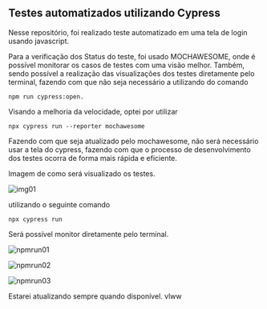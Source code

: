## Testes automatizados utilizando Cypress

Nesse repositório, foi realizado teste automatizado em uma tela de login usando javascript.


Para a verificação dos Status do teste, foi usado MOCHAWESOME, onde é possível monitorar os casos de testes com uma visão melhor.
Também, sendo possível a realização das visualizações dos testes diretamente pelo terminal, fazendo com que não seja necessário a utilizando do comando  

```
npm run cypress:open.
```

Visando a melhoria da velocidade, optei por utilizar

```
npx cypress run --reporter mochawesome
```

Fazendo com que seja atualizado pelo mochawesome, não será necessário usar a tela do cypress, fazendo com que o processo de desenvolvimento dos testes ocorra de forma mais rápida e eficiente.

Imagem de como será visualizado os testes.

![img01](https://user-images.githubusercontent.com/63025001/224199428-dfc75aa1-e8a4-41f6-bd77-d20314f826a7.png)

utilizando o seguinte comando

```
npx cypress run
```
Será possível monitor diretamente pelo terminal.

![npmrun01](https://user-images.githubusercontent.com/63025001/224200092-b5524dd2-6d8b-4d36-9d78-febf41231c55.png)

![npmrun02](https://user-images.githubusercontent.com/63025001/224200339-f5f27a44-5a27-4948-8a5c-7c015bc40e6f.png)

![npmrun03](https://user-images.githubusercontent.com/63025001/224200495-6e53f490-2f02-4954-ba18-133b80c13cef.png)

Estarei atualizando sempre quando disponível. vlww
